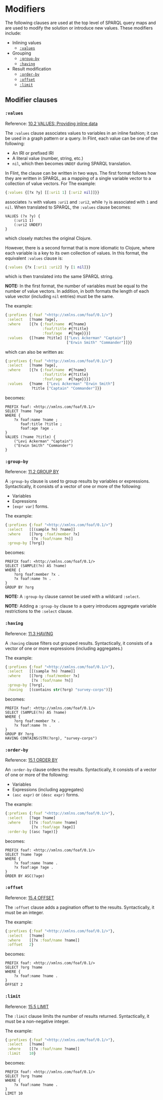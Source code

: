 # Modifiers

The following clauses are used at the top level of SPARQL query maps and are used to modify the solution or introduce new values. These modifiers include:

- Inlining values
  - [`:values`](modifier.md#values)
- Grouping
  - [`:group-by`](modifier.md#group-by)
  - [`:having`](modifier.md#having)
- Result modification
  - [`:order-by`](modifier.md#order-by)
  - [`:offset`](modifier.md#offset)
  - [`:limit`](modifier.md#limit)

## Modifier clauses

### `:values`

Reference: [10.2 VALUES: Providing inline data](https://www.w3.org/TR/sparql11-query/#inline-data)

The `:values` clause associates values to variables in an inline fashion; it can be used in a graph pattern or a query. In Flint, each value can be one of the following:
- An IRI or prefixed IRI
- A literal value (number, string, etc.)
- `nil`, which then becomes `UNDEF` during SPARQL translation.

In Flint, the clause can be written in two ways. The first format follows how they are written in SPARQL, as a mapping of a single variable vector to a collection of value vectors. For The example:
```clojure
{:values {[?x ?y] [[:uri1 1] [:uri2 nil]]}}
```
associates `?x` with values `:uri1` and `:uri2`, while `?y` is associated with `1` and `nil`. When translated to SPARQL, the `:values` clause becomes:
```sparql
VALUES (?x ?y) {
    (:uri1 1)
    (:uri2 UNDEF)
}
```
which closely matches the original Clojure.

However, there is a second format that is more idiomatic to Clojure, where each variable is a key to its own collection of values. In this format, the equivalent `:values` clause is:
```clojure
{:values {?x [:uri1 :uri2] ?y [1 nil]}}
```
which is then translated into the same SPARQL string.

**NOTE:** In the first format, the number of variables must be equal to the number of value vectors. In addition, in both formats the length of each value vector (including `nil` entries) must be the same.

The example:
```clojure
{:prefixes {:foaf "<http://xmlns.com/foaf/0.1/>"}
 :select   [?name ?age],
 :where    [{?x {:foaf/name  #{?name}
                 :foaf/title #{?title}
                 :foaf/age   #{?age}}}]
 :values   {[?name ?title] [["Levi Ackerman" "Captain"]
                            ["Erwin Smith" "Commander"]]}}
```
which can also be written as:
```clojure
{:prefixes {:foaf "<http://xmlns.com/foaf/0.1/>"}
 :select   [?name ?age],
 :where    [{?x {:foaf/name  #{?name}
                 :foaf/title #{?title}
                 :foaf/age   #{?age}}}]
 :values   {?name  ["Levi Ackerman" "Erwin Smith"]
            ?title ["Captain" "Commander"]}}
```
becomes:
```sparql
PREFIX foaf: <http://xmlns.com/foaf/0.1/>
SELECT ?name ?age
WHERE {
    ?x foaf:name ?name ;
       foaf:title ?title ;
       foaf:age ?age .
}
VALUES (?name ?title) {
    ("Levi Ackerman" "Captain")
    ("Erwin Smith" "Commander")
}
```

### `:group-by`

Reference: [11.2 GROUP BY](https://www.w3.org/TR/sparql11-query/#groupby)

A `:group-by` clause is used to group results by variables or expressions. Syntactically, it consists of a vector of one or more of the following:
- Variables
- Expressions
- `[expr var]` forms.

The example:
```clojure
{:prefixes {:foaf "<http://xmlns.com/foaf/0.1/>"}
 :select   [[(sample ?n) ?name]]
 :where    [[?org :foaf/member ?x]
            [?x :foaf/name ?n]]
 :group-by [?org]}
```
becomes:
```sparql
PREFIX foaf: <http://xmlns.com/foaf/0.1/>
SELECT (SAMPLE(?n) AS ?name)
WHERE {
    ?org foaf:member ?x .
    ?x foaf:name ?n .
}
GROUP BY ?org
```

**NOTE:** A `:group-by` clause cannot be used with a wildcard `:select`.

**NOTE:** Adding a `:group-by` clause to a query introduces aggregate variable restrictions to the `:select` clause.

### `:having`

Reference: [11.3 HAVING](https://www.w3.org/TR/sparql11-query/#having)

A `:having` clause filters out grouped results. Syntactically, it consists of a vector of one or more expressions (including aggregates.)

The example:
```clojure
{:prefixes {:foaf "<http://xmlns.com/foaf/0.1/>"},
 :select   [[(sample ?n) ?name]]
 :where    [[?org :foaf/member ?x]
            [?x :foaf/name ?n]]
 :group-by [?org],
 :having   [(contains str(?org) "survey-corps")]}
```
becomes:
```sparql
PREFIX foaf: <http://xmlns.com/foaf/0.1/>
SELECT (SAMPLE(?n) AS ?name)
WHERE {
    ?org foaf:member ?x .
    ?x foaf:name ?n .
}
GROUP BY ?org
HAVING CONTAINS(STR(?org), "survey-corps")
```

### `:order-by`

Reference: [15.1 ORDER BY](https://www.w3.org/TR/sparql11-query/#modOrderBy)

An `:order-by` clause orders the results. Syntactically, it consists of a vector of one or more of the following:
- Variables
- Expressions (including aggregates)
- `(asc expr)` or `(desc expr)` forms.

The example:
```clojure
{:prefixes {:foaf "<http://xmlns.com/foaf/0.1/>"},
 :select   [?age ?name]
 :where    [[?x :foaf/name ?name]
            [?x :foaf/age ?age]]
 :order-by [(asc ?age)]}
```
becomes:
```sparql
PREFIX foaf: <http://xmlns.com/foaf/0.1/>
SELECT ?name ?age
WHERE {
    ?x foaf:name ?name .
    ?x foaf:age ?age .
}
ORDER BY ASC(?age)
```

### `:offset`

Reference: [15.4 OFFSET](https://www.w3.org/TR/sparql11-query/#modOffset)

The `:offset` clause adds a pagination offset to the results. Syntactically, it must be an integer.

The example:
```clojure
{:prefixes {:foaf "<http://xmlns.com/foaf/0.1/>"},
 :select   [?name]
 :where    [[?x :foaf/name ?name]]
 :offset   2}
```
becomes:
```sparql
PREFIX foaf: <http://xmlns.com/foaf/0.1/>
SELECT ?org ?name
WHERE {
    ?x foaf:name ?name .
}
OFFSET 2
```

### `:limit`

Reference: [15.5 LIMIT](https://www.w3.org/TR/sparql11-query/#modResultLimit)

The `:limit` clause limits the number of results returned. Syntactically, it must be a non-negative integer.

The example:
```clojure
{:prefixes {:foaf "<http://xmlns.com/foaf/0.1/>"},
 :select   [?name]
 :where    [[?x :foaf/name ?name]]
 :limit    10}
```
becomes:
```sparql
PREFIX foaf: <http://xmlns.com/foaf/0.1/>
SELECT ?org ?name
WHERE {
    ?x foaf:name ?name .
}
LIMIT 10
```
